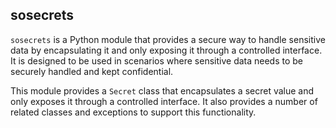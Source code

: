 ## sosecrets

`sosecrets` is a Python module that provides a secure way to handle sensitive data by encapsulating it and only exposing it through a controlled interface. It is designed to be used in scenarios where sensitive data needs to be securely handled and kept confidential.

This module provides a `Secret` class that encapsulates a secret value and only exposes it through a controlled interface. It also provides a number of related classes and exceptions to support this functionality.
